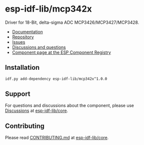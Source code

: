 # esp-idf-lib/mcp342x

Driver for 18-Bit, delta-sigma ADC MCP3426/MCP3427/MCP3428.

* [Documentation](https://esp-idf-lib.github.io/mcp342x/)
* [Repository](https://github.com/esp-idf-lib/mcp342x)
* [Issues](https://github.com/esp-idf-lib/mcp342x/issues)
* [Discussions and questions](https://github.com/esp-idf-lib/core/discussions)
* [Component page at the ESP Component Registry](https://components.espressif.com/components/esp-idf-lib/mcp342x)

## Installation

```sh
idf.py add-dependency esp-idf-lib/mcp342x^1.0.0
```

## Support

For questions and discussions about the component, please use
[Discussions](https://github.com/esp-idf-lib/core/discussions)
at [esp-idf-lib/core](https://github.com/esp-idf-lib/core).

## Contributing

Please read [CONTRIBUTING.md](https://github.com/esp-idf-lib/core/blob/main/CONTRIBUTING.md)
at [esp-idf-lib/core](https://github.com/esp-idf-lib/core).
